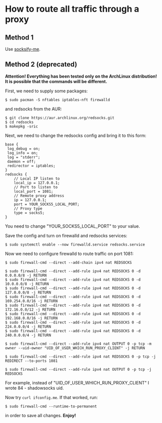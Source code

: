 # How to route all traffic through a proxy

## Method 1
Use [socksify-me](https://github.com/BigmenPixel0/socksify-me).

## Method 2 (deprecated)

**Attention! Everything has been tested only on the ArchLinux distribution! It is possible that the commands will be different.**

First, we need to supply some packages:
```
$ sudo pacman -S nftables iptables-nft firewalld
```
and redsocks from the AUR:
```
$ git clone https://aur.archlinux.org/redsocks.git
$ cd redsocks
$ makepkg -sric
```

Next, we need to change the redsocks config and bring it to this form:
```
base {
 log_debug = on;
 log_info = on;
 log = "stderr";
 daemon = off;
 redirector = iptables;
}
redsocks {
    // Local IP listen to
    local_ip = 127.0.0.1;
    // Port to listen to
    local_port = 1081;
    // Remote proxy address
    ip = 127.0.0.1;
    port = YOUR_SOCKS5_LOCAL_PORT;
    // Proxy type
    type = socks5;
}
```
You need to change "YOUR_SOCKS5_LOCAL_PORT" to your value.


Save the config and turn on firewalld and redsocks services:
```
$ sudo systemctl enable --now firewalld.service redsocks.service
```

Now we need to configure firewalld to route traffic on port 1081:
```
$ sudo firewall-cmd --direct --add-chain ipv4 nat REDSOCKS

$ sudo firewall-cmd --direct --add-rule ipv4 nat REDSOCKS 0 -d 0.0.0.0/8 -j RETURN
$ sudo firewall-cmd --direct --add-rule ipv4 nat REDSOCKS 0 -d 10.0.0.0/8 -j RETURN
$ sudo firewall-cmd --direct --add-rule ipv4 nat REDSOCKS 0 -d 127.0.0.0/8 -j RETURN
$ sudo firewall-cmd --direct --add-rule ipv4 nat REDSOCKS 0 -d 169.254.0.0/16 -j RETURN
$ sudo firewall-cmd --direct --add-rule ipv4 nat REDSOCKS 0 -d 172.16.0.0/12 -j RETURN
$ sudo firewall-cmd --direct --add-rule ipv4 nat REDSOCKS 0 -d 192.168.0.0/16 -j RETURN
$ sudo firewall-cmd --direct --add-rule ipv4 nat REDSOCKS 0 -d 224.0.0.0/4 -j RETURN
$ sudo firewall-cmd --direct --add-rule ipv4 nat REDSOCKS 0 -d 240.0.0.0/4 -j RETURN

$ sudo firewall-cmd --direct --add-rule ipv4 nat OUTPUT 0 -p tcp -m owner --uid-owner "UID_OF_USER_WHICH_RUN_PROXY_CLIENT" -j RETURN

$ sudo firewall-cmd --direct --add-rule ipv4 nat REDSOCKS 0 -p tcp -j REDIRECT --to-ports 1081

$ sudo firewall-cmd --direct --add-rule ipv4 nat OUTPUT 0 -p tcp -j REDSOCKS
```
For example, instead of "UID_OF_USER_WHICH_RUN_PROXY_CLIENT" I wrote 84 - shadowsocks uid. 

Now try `curl ifconfig.me`. If that worked, run:
```
$ sudo firewall-cmd --runtime-to-permanent
```
in order to save all changes.
**Enjoy!**
